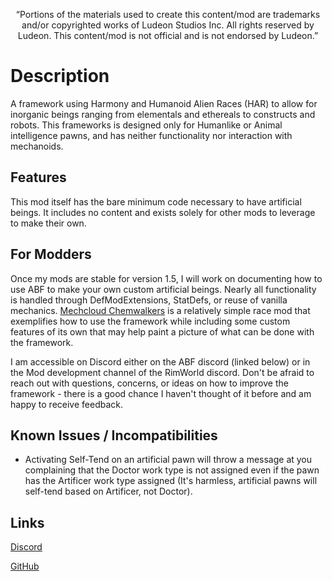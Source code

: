 <p align="center">
	“Portions of the materials used to create this content/mod are trademarks and/or copyrighted works of Ludeon Studios Inc. All rights reserved by Ludeon. This content/mod is not official and is not endorsed by Ludeon.”
</p>

# Description
A framework using Harmony and Humanoid Alien Races (HAR) to allow for inorganic beings ranging from elementals and ethereals to constructs and robots. This frameworks is designed only for Humanlike or Animal intelligence pawns, and has neither functionality nor interaction with mechanoids.

## Features
This mod itself has the bare minimum code necessary to have artificial beings. It includes no content and exists solely for other mods to leverage to make their own.

## For Modders
Once my mods are stable for version 1.5, I will work on documenting how to use ABF to make your own custom artificial beings. Nearly all functionality is handled through DefModExtensions, StatDefs, or reuse of vanilla mechanics. [Mechcloud Chemwalkers](https://github.com/RWDevathon/Mechcloud-Chemwalkers) is a relatively simple race mod that exemplifies how to use the framework while including some custom features of its own that may help paint a picture of what can be done with the framework.

I am accessible on Discord either on the ABF discord (linked below) or in the Mod development channel of the RimWorld discord. Don't be afraid to reach out with questions, concerns, or ideas on how to improve the framework - there is a good chance I haven't thought of it before and am happy to receive feedback.

## Known Issues / Incompatibilities
* Activating Self-Tend on an artificial pawn will throw a message at you complaining that the Doctor work type is not assigned even if the pawn has the Artificer work type assigned (It's harmless, artificial pawns will self-tend based on Artificer, not Doctor).

## Links
[Discord](https://discord.gg/udNCpbkABT)

[GitHub](https://github.com/RWDevathon/Artificial-Beings-Framework)